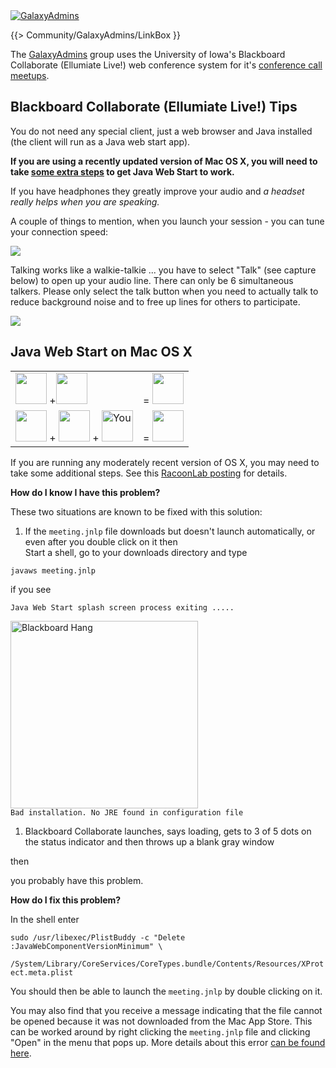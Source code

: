 <div class='center'><a href='/src/community/galaxy-admins/index.md'><img src="/src/images/logos/GalaxyAdmins.png" alt="GalaxyAdmins" /></a></div>

{{> Community/GalaxyAdmins/LinkBox }}

The [GalaxyAdmins](/src/community/galaxy-admins/meetups/index.md) group uses the University of Iowa's Blackboard Collaborate (Ellumiate Live!) web conference system for it's [conference call meetups](/src/community/galaxy-admins/meetups/webinar-tech/index.md).  


## Blackboard Collaborate (Ellumiate Live!) Tips

You do not need any special client, just a web browser and Java installed (the client will run as a Java web start app). 

**If you are using a recently updated version of Mac OS X, you will need to take [some extra steps](/src/community/galaxy-admins/meetups/webinar-tech/index.md#java-web-start-on-mac-os-x) to get Java Web Start to work.**

If you have headphones they greatly improve your audio and *a headset really helps when you are speaking.*

A couple of things to mention, when you launch your session - you can tune your connection speed:

![](/src/community/galaxy-admins/meetups/webinar-tech/BlackboardConnectionSpeed.png)

Talking works like a walkie-talkie ... you have to select "Talk" (see capture below) to open up your audio line. There can only be 6 simultaneous talkers.  Please only select the talk button when you need to actually talk to reduce background noise and to free up lines for others to participate.

![](/src/community/galaxy-admins/meetups/webinar-tech/BlackboardTalk.png)

## Java Web Start on Mac OS X

<div class='right solid'>
<table>
  <tr>
    <td style=" border: none;"> <img src="/src/images/logos/AppleLogo.jpg" alt="" height="50" /> +<img src="/src/images/logos/JavaLogo.png" alt="" height="50" /> </td>
    <td style=" border:none;"> = <img src="/src/images/icons/Frown.jpg" alt="" width="50" /> </td>
  </tr>
  <tr>
    <td style=" border: none;"> <img src="/src/images/logos/AppleLogo.jpg" alt="" height="50" /> + <img src="/src/images/logos/JavaLogo.png" alt="" height="50" /> + <img src="/src/images/icons/PointingFinger.png" alt="You" width="50" /> </td>
    <td style=" border:none;"> = <img src="/src/images/icons/Smile.png" alt="" width="50" /> </td>
  </tr>
</table>

</div>

If you are running any moderately recent version of OS X, you may need to take some additional steps.  See this [RacoonLab posting](http://www.racoonlab.com/2013/01/java-web-service-doesnt-start-bad-installation-no-jre-found-in-configuration-file/) for details.

**How do I know I have this problem?**

These two situations are known to be fixed with this solution:

1. If the `meeting.jnlp` file downloads but doesn't launch automatically, or even after you double click on it then<div class='indent'>
  Start a shell, go to your downloads directory and type

  `javaws meeting.jnlp`

 if you see 

  `Java Web Start splash screen process exiting .....`<br /><div class='right'><img src="/src/community/galaxy-admins/meetups/webinar-tech/BlackboardHang1.png" alt="Blackboard Hang" width="300" /></div>
  `Bad installation. No JRE found in configuration file`</div>
1. Blackboard Collaborate launches, says loading, gets to 3 of 5 dots on the status indicator and then throws up a blank gray window

then

  you probably have this problem.

**How do I fix this problem?**

In the shell enter

 `sudo /usr/libexec/PlistBuddy -c "Delete :JavaWebComponentVersionMinimum" \`<br />
 `  /System/Library/CoreServices/CoreTypes.bundle/Contents/Resources/XProtect.meta.plist`

You should then be able to launch the `meeting.jnlp` by double clicking on it.

You may also find that you receive a message indicating that the file cannot be opened because it was not downloaded from the Mac App Store.  This can be worked around by right clicking the `meeting.jnlp` file and clicking "Open" in the menu that pops up.  More details about this error [can be found here](http://osxdaily.com/2012/07/27/app-cant-be-opened-because-it-is-from-an-unidentified-developer/).
